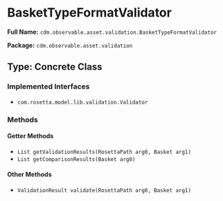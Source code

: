 # BasketTypeFormatValidator

**Full Name:** `cdm.observable.asset.validation.BasketTypeFormatValidator`

**Package:** `cdm.observable.asset.validation`

## Type: Concrete Class

### Implemented Interfaces

- `com.rosetta.model.lib.validation.Validator`

### Methods

#### Getter Methods

- `List getValidationResults(RosettaPath arg0, Basket arg1)`
- `List getComparisonResults(Basket arg0)`

#### Other Methods

- `ValidationResult validate(RosettaPath arg0, Basket arg1)`

